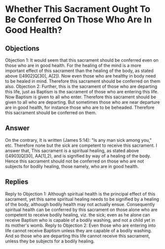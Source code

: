 # Whether This Sacrament Ought To Be Conferred On Those Who Are In Good Health?
## Objections
Objection 1: It would seem that this sacrament should be conferred even on those who are in good health. For the healing of the mind is a more important effect of this sacrament than the healing of the body, as stated above ([4902]Q[30], A[2]). Now even those who are healthy in body need to be healed in mind. Therefore this sacrament should be conferred on them also.
Objection 2: Further, this is the sacrament of those who are departing this life, just as Baptism is the sacrament of those who are entering this life. Now Baptism is given to all who enter. Therefore this sacrament should be given to all who are departing. But sometimes those who are near departure are in good health, for instance those who are to be beheaded. Therefore this sacrament should be conferred on them.
## Answer
On the contrary, It is written (James 5:14): "Is any man sick among you," etc. Therefore none but the sick are competent to receive this sacrament.
I answer that, This sacrament is a spiritual healing, as stated above ([4903]Q[30], AA[1],2), and is signified by way of a healing of the body. Hence this sacrament should not be conferred on those who are not subjects for bodily healing, those namely, who are in good health.
## Replies
Reply to Objection 1: Although spiritual health is the principal effect of this sacrament, yet this same spiritual healing needs to be signified by a healing of the body, although bodily health may not actually ensue. Consequently spiritual health can be conferred by this sacrament on those alone who are competent to receive bodily healing, viz. the sick; even as he alone can receive Baptism who is capable of a bodily washing, and not a child yet in its mother's womb.
Reply to Objection 2: Even those who are entering into life cannot receive Baptism unless they are capable of a bodily washing. And so those who are departing this life cannot receive this sacrament, unless they be subjects for a bodily healing.